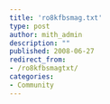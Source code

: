 ```yaml
---
title: 'ro8kfbsmag.txt'
type: post
author: mith_admin
description: ""
published: 2008-06-27
redirect_from: 
- /ro8kfbsmagtxt/
categories:
- Community
---
```

